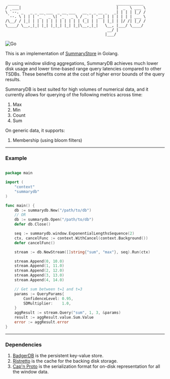 ```
 _____                                           ____________ 
/  ___|                                          |  _  \ ___ \
\ `--. _   _ _ __ ___  _ __ ___   __ _ _ __ _   _| | | | |_/ /
 `--. \ | | | '_ ` _ \| '_ ` _ \ / _` | '__| | | | | | | ___ \
/\__/ / |_| | | | | | | | | | | | (_| | |  | |_| | |/ /| |_/ /
\____/ \__,_|_| |_| |_|_| |_| |_|\__,_|_|   \__, |___/ \____/ 
                                             __/ |            
                                            |___/             
```                                            
![Go](https://github.com/Squadrick/summarydb/workflows/Go/badge.svg?branch=master)

This is an implementation of [SummaryStore](http://pages.cs.wisc.edu/~nitina/Publications/summarystore-sosp17.pdf)
in Golang.

By using window sliding aggregations, SummaryDB achieves much lower disk usage
and lower time-based range query latencies compared to other TSDBs. These
benefits come at the cost of higher error bounds of the query results.

SummaryDB is best suited for high volumes of numerical data, and it currently
allows for querying of the following metrics across time:
1. Max
2. Min
3. Count
4. Sum

On generic data, it supports:
1. Membership (using bloom filters)

---

### Example

```go

package main

import (
    "context"
    "summarydb"
)

func main() {
    db := summarydb.New("/path/to/db")
    // OR
    db := summarydb.Open("/path/to/db")
    defer db.Close()

    seq := summarydb.window.ExponentialLengthsSequence(2)
    ctx, cancelFunc := context.WithCancel(context.Background())
    defer cancelFunc()

    stream := db.NewStream([]string{"sum", "max"}, seq).Run(ctx)

    stream.Append(0, 10.0)
    stream.Append(1, 11.0)
    stream.Append(2, 12.0)
    stream.Append(3, 13.0)
    stream.Append(4, 14.0)

    // Get sum between t=1 and t=3
    params := QueryParams{
        ConfidenceLevel: 0.95,
        SDMultiplier:    1.0,
    }
    aggResult := stream.Query("sum", 1, 3, &params)
    result := aggResult.value.Sum.Value
    error := aggResult.error
}
```

---

### Dependencies

1. [BadgerDB](https://github.com/dgraph-io/badger) is the persistent key-value
store.
2. [Ristretto](https://github.com/dgraph-io/ristretto) is the cache for the
backing disk storage.
3. [Cap'n Proto](https://capnproto.org/) is the serialization format for
on-disk representation for all the window data.
